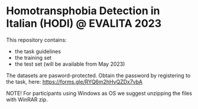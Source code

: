 # Homotransphobia Detection in Italian (HODI) @ EVALITA 2023

This repository contains:
- the task guidelines
- the training set
- the test set (will be available from May 2023)

The datasets are pasword-protected. 
Obtain the password by registering to the task, here: https://forms.gle/RYQ6m2hHvQZDx7vbA

NOTE! For participants using Windows as OS we suggest unzipping the files with WinRAR zip.
